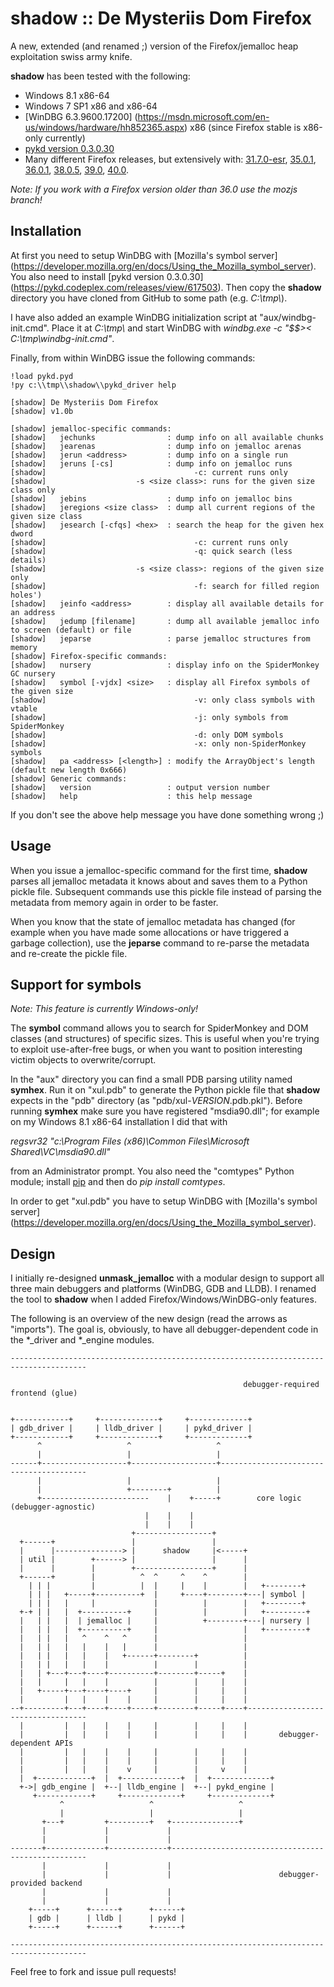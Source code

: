 shadow :: De Mysteriis Dom Firefox
==================================

A new, extended (and renamed ;) version of the Firefox/jemalloc heap
exploitation swiss army knife.

**shadow** has been tested with the following:

* Windows 8.1 x86-64
* Windows 7 SP1 x86 and x86-64
* [WinDBG 6.3.9600.17200]
(https://msdn.microsoft.com/en-us/windows/hardware/hh852365.aspx)
x86 (since Firefox stable is x86-only currently)
* [pykd version 0.3.0.30](https://pykd.codeplex.com/releases/view/617503)
* Many different Firefox releases, but extensively with:
[31.7.0-esr](http://ftp.mozilla.org/pub/mozilla.org/firefox/releases/31.7.0esr/),
[35.0.1](http://ftp.mozilla.org/pub/mozilla.org/firefox/releases/35.0.1/),
[36.0.1](http://ftp.mozilla.org/pub/mozilla.org/firefox/releases/36.0.1/),
[38.0.5](http://ftp.mozilla.org/pub/mozilla.org/firefox/releases/38.0.5/),
[39.0](http://ftp.mozilla.org/pub/mozilla.org/firefox/releases/39.0/),
[40.0](http://ftp.mozilla.org/pub/mozilla.org/firefox/releases/40.0/).

*Note: If you work with a Firefox version older than 36.0 use the mozjs branch!*

Installation
------------

At first you need to setup WinDBG with [Mozilla's symbol server]
(https://developer.mozilla.org/en/docs/Using_the_Mozilla_symbol_server).
You also need to install [pykd version 0.3.0.30]
(https://pykd.codeplex.com/releases/view/617503). Then copy the **shadow**
directory you have cloned from GitHub to some path (e.g. *C:\\tmp\\*).

I have also added an example WinDBG initialization script at
"aux/windbg-init.cmd". Place it at *C:\\tmp\\* and start WinDBG with
*windbg.exe -c "$$>< C:\tmp\windbg-init.cmd"*.

Finally, from within WinDBG issue the following commands:

```
!load pykd.pyd
!py c:\\tmp\\shadow\\pykd_driver help

[shadow] De Mysteriis Dom Firefox
[shadow] v1.0b

[shadow] jemalloc-specific commands:
[shadow]   jechunks                : dump info on all available chunks
[shadow]   jearenas                : dump info on jemalloc arenas
[shadow]   jerun <address>         : dump info on a single run
[shadow]   jeruns [-cs]            : dump info on jemalloc runs
[shadow]                                 -c: current runs only
[shadow]                    -s <size class>: runs for the given size class only
[shadow]   jebins                  : dump info on jemalloc bins
[shadow]   jeregions <size class>  : dump all current regions of the given size class
[shadow]   jesearch [-cfqs] <hex>  : search the heap for the given hex dword
[shadow]                                 -c: current runs only
[shadow]                                 -q: quick search (less details)
[shadow]                    -s <size class>: regions of the given size only
[shadow]                                 -f: search for filled region holes')
[shadow]   jeinfo <address>        : display all available details for an address
[shadow]   jedump [filename]       : dump all available jemalloc info to screen (default) or file
[shadow]   jeparse                 : parse jemalloc structures from memory
[shadow] Firefox-specific commands:
[shadow]   nursery                 : display info on the SpiderMonkey GC nursery
[shadow]   symbol [-vjdx] <size>   : display all Firefox symbols of the given size
[shadow]                                 -v: only class symbols with vtable
[shadow]                                 -j: only symbols from SpiderMonkey
[shadow]                                 -d: only DOM symbols
[shadow]                                 -x: only non-SpiderMonkey symbols
[shadow]   pa <address> [<length>] : modify the ArrayObject's length (default new length 0x666)
[shadow] Generic commands:
[shadow]   version                 : output version number
[shadow]   help                    : this help message
```

If you don't see the above help message you have done something wrong ;)

Usage
-----

When you issue a jemalloc-specific command for the first time, **shadow** parses
all jemalloc metadata it knows about and saves them to a Python pickle file.
Subsequent commands use this pickle file instead of parsing the metadata from
memory again in order to be faster.

When you know that the state of jemalloc metadata has changed (for example when
you have made some allocations or have triggered a garbage collection), use the
**jeparse** command to re-parse the metadata and re-create the pickle file.

Support for symbols
-------------------

*Note: This feature is currently Windows-only!*

The **symbol** command allows you to search for SpiderMonkey and DOM classes (and
structures) of specific sizes. This is useful when you're trying to exploit
use-after-free bugs, or when you want to position interesting victim objects to
overwrite/corrupt.

In the "aux" directory you can find a small PDB parsing utility named **symhex**.
Run it on "xul.pdb" to generate the Python pickle file that **shadow** expects in
the "pdb" directory (as "pdb/xul-*VERSION*.pdb.pkl"). Before running **symhex** make
sure you have registered "msdia90.dll"; for example on my Windows 8.1 x86-64
installation I did that with

*regsvr32 "c:\Program Files (x86)\Common Files\Microsoft Shared\VC\msdia90.dll"*

from an Administrator prompt. You also need the "comtypes" Python module; install
[pip](https://pip.pypa.io/en/latest/installing.html) and then do
*pip install comtypes*.

In order to get "xul.pdb" you have to setup WinDBG with [Mozilla's symbol server]
(https://developer.mozilla.org/en/docs/Using_the_Mozilla_symbol_server).

Design
------

I initially re-designed **unmask_jemalloc** with a modular design to support all
three main debuggers and platforms (WinDBG, GDB and LLDB). I renamed the tool to
**shadow** when I added Firefox/Windows/WinDBG-only features.

The following is an overview of the new design (read the arrows as "imports"). The
goal is, obviously, to have all debugger-dependent code in the *_driver and *_engine
modules.

    ---------------------------------------------------------------------------------------

                                                        debugger-required frontend (glue)


    +------------+     +-------------+     +-------------+
    | gdb_driver |     | lldb_driver |     | pykd_driver |
    +------------+     +-------------+     +-------------+
          ^                   ^                   ^
          |                   |                   |
    ------+-------------------+-------------------+----------------------------------------
          |                   |                   |   
          |                   +--------+          |
          +------------------------    |    +-----+        core logic (debugger-agnostic)
                                  |    |    |
                                  |    |    |
                               +-----------------+
      +------+                 |                 |
      |      |---------------> |      shadow     |<-----+
      | util |        +------> |                 |      |
      |      |        |        +-----------------+      |
      +------+        |          ^  ^     ^    ^        |
        | | |         |          |  |     |    |        |   +--------+
        | | |   +-----+----------+  |     +----+--------+---| symbol |
        | | |   |     |             |          |        |   +--------+
      +-+ | |   |  +----------+     |          |        |   +---------+
      |   | |   |  | jemalloc |     |          +--------+---| nursery |
      |   | |   |  +----------+     |                   |   +---------+
      |   | |   |   ^    ^   ^      |                   |
      |   | |   |   |    |   |      |                   |
      |   | |   |   |    |   +------+--------+          |
      |   | |   |   |    |          |        |          |
      |   | +---+---+----+----------+--------+-----+    |
      |   |     |   |    |          |        |     |    |
      |   +-----+---+----+----+     |        |     |    |
      |         |   |    |    |     |        |     |    |
    --+---------+---+----+----+-----+--------+-----+----+----------------------------------
      |         |   |    |    |     |        |     |    |
      |         |   |    |    |     |        |     |    |       debugger-dependent APIs
      |         |   |    |    |     |        |     |    |
      |         |   |    |    |     |        |     |    |
      |         |   |    |    v     |        |     v    |
      |  +------------+  |  +-------------+  |  +-------------+
      +->| gdb_engine |  +--| lldb_engine |  +--| pykd_engine |
         +------------+     +-------------+     +-------------+
               ^                   ^                   ^
               |                   |                   |
           +---+         +---------+   +---------------+
           |             |             |
           |             |             |
    -------+-------------+-------------+---------------------------------------------------
           |             |             |
           |             |             |                        debugger-provided backend
           |             |             |
           |             |             |
        +-----+      +------+      +------+
        | gdb |      | lldb |      | pykd |
        +-----+      +------+      +------+

    ---------------------------------------------------------------------------------------

Feel free to fork and issue pull requests!


